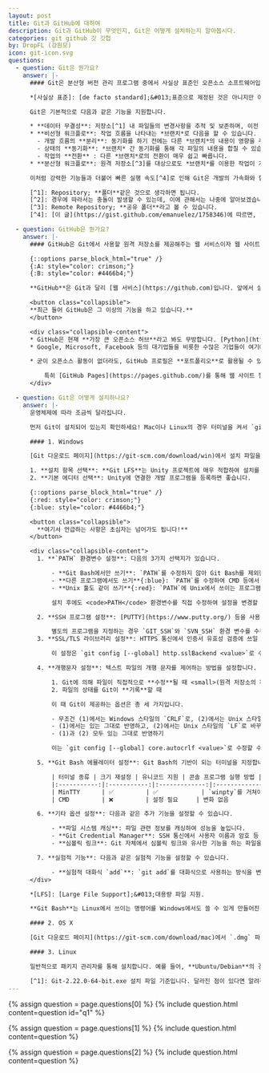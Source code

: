 ```yaml
---
layout: post
title: Git과 GitHub에 대하여
description: Git과 GitHub이 무엇인지, Git은 어떻게 설치하는지 알아봅시다.
categories: git github 깃 깃헙
by: DropFL (강원모)
icon: git-icon.svg
questions:
  - question: Git은 뭔가요?
    answer: |-
      #### Git은 분산형 버전 관리 프로그램 중에서 사실상 표준인 오픈소스 소프트웨어입니다.

      *[사실상 표준]: [de facto standard];&#013;표준으로 제정된 것은 아니지만 이미 많은 사람이 사용하여 표준과도 같음을 의미합니다.

      Git은 기본적으로 다음과 같은 기능을 지원합니다.

      * **데이터 무결성**: 저장소[^1] 내 파일들의 변경사항을 추적 및 보존하며, 이전 상태로 복구하는 것도 가능합니다.
      * **비선형 워크플로**: 작업 흐름을 나타내는 *브랜치*로 다음을 할 수 있습니다.
        - 개발 흐름의 **분리**: 동기화를 하기 전에는 다른 *브랜치*의 내용이 영향을 주지 않습니다.
        - 상태의 **동기화**: *브랜치* 간 동기화를 통해 각 파일의 내용을 합칠 수 있습니다.[^2]
        - 작업의 **전환** : 다른 *브랜치*로의 전환이 매우 쉽고 빠릅니다.
      * **분산형 워크플로**: 원격 저장소[^3]를 대상으로도 *브랜치*를 이용한 작업이 가능합니다.

      이처럼 강력한 기능들과 더불어 빠른 실행 속도[^4]로 인해 Git은 개발의 가속화와 협업의 간편화를 이뤘고, 그에 따라 최근에는 **개발자가 반드시 쓸 줄 알아야 하는 툴**이 되었습니다.

      [^1]: Repository; **폴더**같은 것으로 생각하면 됩니다.
      [^2]: 경우에 따라서는 충돌이 발생할 수 있는데, 이에 관해서는 나중에 알아보겠습니다.
      [^3]: Remote Repository; **공유 폴더**라고 볼 수 있습니다.
      [^4]: [이 글](https://gist.github.com/emanuelez/1758346)에 따르면, 1326개의 폴더와 19384개 파일로 구성된 저장소를 탐색하는 데에 16초, 캐시를 사용하면 **0.17초**가 소요되었습니다.

  - question: GitHub은 뭔가요?
    answer: |-
      #### GitHub은 Git에서 사용할 원격 저장소를 제공해주는 웹 서비스이자 웹 사이트입니다.

      {::options parse_block_html="true" /}
      {:A: style="color: crimson;"}
      {:B: style="color: #4466b4;"}

      **GitHub**은 Git과 달리 [웹 서비스](https://github.com)입니다. 앞에서 살짝 언급한 **원격 저장소**는 쉽게 말하면 클라우드에 있는 폴더를 의미하는데, GitHub은 그것을 지원하는 **클라우드 스토리지** 서비스라고 볼 수 있습니다. 즉, **Git**{:A}은 **로컬**에서 작동하는 프로그램이고, **GitHub**{:B}은 그와 연동되는 **인터넷** 상의 서버입니다.

      <button class="collapsible">
      **최근 들어 GitHub은 그 이상의 기능을 하고 있습니다.**
      </button>

      <div class="collapsible-content">
      * GitHub은 현재 **가장 큰 오픈소스 허브**라고 봐도 무방합니다. [Python](https://github.com/python/cpython), [리눅스](https://github.com/torvalds/linux), [Git](https://github.com/git/git), 심지어는 [Windows 계산기](https://github.com/microsoft/calculator)도 GitHub의 원격 저장소에 업로드되어 있습니다. 그리고 이러한 오픈소스 프로젝트가 수많은 사람들에 의해 개발되고 있습니다.
      * Google, Microsoft, Facebook 등의 대기업들을 비롯한 수많은 기업들이 여기에 참여하고 있는데, 그에 따라 GitHub에서의 오픈소스 활동 자체가 **취업의 기회**를 제공하는 경우도 많습니다.

      * 굳이 오픈소스 활동이 없더라도, GitHub 프로필은 **포트폴리오**로 활용될 수 있습니다. 최근에는 개발자 포트폴리오를 GitHub 프로필 링크로 대체하는 경우도 있습니다. Git 및 GitHub 경험은 사실상 필수라고 여기며, 여러분의 원격 저장소를 둘러보는 것이 **여러분의 실력을 확인하는 가장 쉽고 직관적인 방법**이기 때문입니다.

          특히 [GitHub Pages](https://pages.github.com/)를 통해 웹 사이트 형태의 포트폴리오를 제작하거나, 블로그를 운영하는 등의 작업을 비교적 손쉽게 할 수 있습니다. 이 사이트 또한 GitHub Pages로 만들어 졌습니다.
      </div>

  - question: Git은 어떻게 설치하나요?
    answer: |-
      운영체제에 따라 조금씩 달라집니다.

      먼저 Git이 설치되어 있는지 확인하세요! Mac이나 Linux의 경우 터미널을 켜서 `git --version`을 쳤을 때, 버전 명이 나온다면 해당 버전의 Git이 설치된 것입니다. Windows의 경우, Git Bash가 존재하거나 CMD에서 `git --version`을 입력했을 때 버전 명이 나온다면 Git이 설치된 것입니다. 이는 설치 후 확인할 때에도 적용할 수 있습니다.

      #### 1. Windows

      [Git 다운로드 페이지](https://git-scm.com/download/win)에서 설치 파일을 받고 실행합니다. 보통 Next를 계속 눌러도 무방하나, 다소 유의해야 하는 설정 항목은 다음과 같습니다.[^1]

      1. **설치 항목 선택**: **Git LFS**는 Unity 프로젝트에 매우 적합하여 설치를 추천합니다.
      2. **기본 에디터 선택**: Unity에 연결한 개발 프로그램을 등록하면 좋습니다.

      {::options parse_block_html="true" /}
      {:red: style="color: crimson;"}
      {:blue: style="color: #4466b4;"}

      <button class="collapsible">
        **여기서 언급하는 사항은 초심자는 넘어가도 됩니다!**
      </button>

      <div class="collapsible-content">
        1. **`PATH` 환경변수 설정**: 다음의 3가지 선택지가 있습니다.

            - **Git Bash에서만 쓰기**: `PATH`를 수정하지 않아 Git Bash를 제외한 다른 프로그램에서 Git을 쓸 수 없습니다.
            - **다른 프로그램에서도 쓰기**{:blue}: `PATH`를 수정하여 CMD 등에서 `git` 명령어를 쓸 수 있게 합니다. Visual Studio를 비롯하여 많은 개발 툴이 Git과 연동되기 때문에, 가장 추천되는 기본 선택지입니다.
            - **Unix 툴도 같이 쓰기**{:red}: `PATH`에 Unix에서 쓰이는 프로그램에 대한 경로도 추가합니다. 단, 기존 CMD 등에서 사용되는 커맨드의 일부를 덮어씌우기 때문에 일반적으로 추천되지 않습니다.

            설치 후에도 <code>PATH</code> 환경변수를 직접 수정하여 설정을 변경할 수 있습니다.

        2. **SSH 프로그램 설정**: [PUTTY](https://www.putty.org/) 등을 사용하는 경우, Git에 내장된 OpenSSH 기반 클라이언트를 대신하여 사용할 수 있습니다. Git에서 SSH 클라이언트는 원격 저장소 작업 등에 사용됩니다.

            별도의 프로그램을 지정하는 경우 `GIT_SSH`와 `SVN_SSH` 환경 변수를 수정하며, Git은 이 변수가 지정하는 실행 파일을 이용하게 됩니다. 변수가 존재하지 않는 경우, Git 내장 클라이언트를 사용하게 됩니다.
        3. **SSL/TLS 라이브러리 설정**: HTTPS 통신에서 인증서 유효성 검증에 쓰일 라이브러리를 선택합니다. 기본적으로는 OpenSSL을 사용하여 Git에 내장된 `ca-bundle.crt` 파일을 허용된 인증 기관 목록으로 취급합니다. 옵션을 통해 Windows 네이티브 보안 채널 라이브러리를 이용할 수도 있는데, 이 경우 기본적으로 Windows 인증서 저장소를 통해 인증서를 허용하며, 내부망을 통한 인증서 검증을 할 수도 있습니다.

            이 설정은 `git config [--global] http.sslBackend <value>`로 수정할 수 있습니다. `<value>`의 값은 `openssl`, `schannel` 중 하나입니다.

        4. **개행문자 설정**: 텍스트 파일의 개행 문자를 제어하는 방법을 설정합니다. 여기서 개행 문자가 문제되는 경우는 두 가지가 있습니다.

            1. Git에 의해 파일이 직접적으로 **수정**될 때 <small>(원격 저장소의 파일과 병합하거나, 다른 *브랜치*의 파일 상태를 가져오는 경우)</small>
            2. 파일의 상태를 Git이 **기록**할 때

            이 때 Git이 제공하는 옵션은 총 세 가지입니다.

            - 무조건 (1)에서는 Windows 스타일의 `CRLF`로, (2)에서는 Unix 스타일의 `LF`로 바꾸기
            - (1)에서는 있는 그대로 반영하고, (2)에서는 Unix 스타일의 `LF`로 바꾸기
            - (1)과 (2) 모두 있는 그대로 반영하기

            이는 `git config [--global] core.autocrlf <value>`로 수정할 수 있고, `<value>`는 위에서부터 `true`, `input`, `false`에 대응됩니다.

        5. **Git Bash 에뮬레이터 설정**: Git Bash의 기반이 되는 터미널을 지정합니다. 첫번째 옵션은 [MSYS2](https://www.msys2.org/)의 터미널인 [MinTTY](https://mintty.github.io/)를 사용하는 것이며, 두번째 옵션은 CMD를 사용하는 것입니다. 아래는 두 터미널의 차이점입니다.

            | 터미널 종류 | 크기 재설정 | 유니코드 지원 | 콘솔 프로그램 실행 방법 |
            |:-----------:|:-----------:|:-------------:|:-----------------------:|
            | MinTTY      | ✅         | ✅            | `winpty`를 거쳐야 함    |
            | CMD         | ❌         | 설정 필요     | 변화 없음               |

        6. **기타 옵션 설정**: 다음과 같은 추가 기능을 설정할 수 있습니다.

            - **파일 시스템 캐싱**: 파일 관련 정보를 캐싱하여 성능을 높입니다.
            - **Git Credential Manager**: SSH 통신에서 사용자 이름과 암호 등 인증 정보를 Windows 자격 증명 관리자에 저장하고 자동으로 입력해주는 기능을 추가합니다.
            - **심볼릭 링크**: Git 자체에서 심볼릭 링크와 유사한 기능을 하는 파일을 제어합니다. 그러나 Windows Vista 이후로 심볼릭 링크가 기본 기능이 되어 큰 의미는 없을 것으로 보입니다.

        7. **실험적 기능**: 다음과 같은 실험적 기능을 설정할 수 있습니다.

            - **실험적 대화식 `add`**: `git add`를 대화식으로 사용하는 방식을 변경합니다. 이는 기존보다 속도가 빠르지만, 안정성이 보장되지는 않았습니다.
      </div>

      *[LFS]: [Large File Support];&#013;대용량 파일 지원.

      **Git Bash**는 Linux에서 쓰이는 명령어를 Windows에서도 쓸 수 있게 만들어진 CMD같은 프로그램입니다. `git` 커맨드 예시는 **Linux를 기준으로 작성된 경우가 많으므로**, 충분한 이해가 없다면 Git Bash를 사용하는 것을 추천합니다.

      #### 2. OS X

      [Git 다운로드 페이지](https://git-scm.com/download/mac)에서 `.dmg` 파일을 받고 실행합니다. 이후 그 내부의 `.pkg` 파일을 실행하여 Git을 설치합니다. 별다른 설정 없이 계속 진행하여 설치해도 무방합니다.

      #### 3. Linux

      일반적으로 패키지 관리자를 통해 설치합니다. 예를 들어, **Ubuntu/Debian**의 경우 **`sudo apt-get install git`** 커맨드를 사용합니다. 그러나 배포판에 따라 커맨드가 달라질 수 있으므로 정확한 정보는 [여기서](https://git-scm.com/download/linux) 확인하시기 바랍니다.

      [^1]: Git-2.22.0-64-bit.exe 설치 파일 기준입니다. 달라진 점이 있다면 알려주세요!
---
```


{% assign question = page.questions[0] %}
{% include question.html content=question id="q1" %}

{% assign question = page.questions[1] %}
{% include question.html content=question %}

{% assign question = page.questions[2] %}
{% include question.html content=question %}
